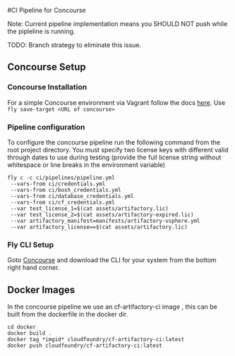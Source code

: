 #CI Pipeline for Concourse

Note: Current pipeline implementation means you SHOULD NOT push while the pipleline
is running.

TODO: Branch strategy to eliminate this issue.

## Concourse Setup

### Concourse Installation

For a simple Concourse environment via Vagrant follow the docs [here](http://concourse.ci/deploying-with-vagrant.html).
Use `fly save-target <URL of concourse>`

### Pipeline configuration

To configure the concourse pipeline run the following command from the root project directory.
You must specify two license keys with different valid through dates to use during testing (provide the full license string without whitespace or line breaks in the environment variable)

```
fly c -c ci/pipelines/pipeline.yml
 --vars-from ci/credentials.yml
 --vars-from ci/bosh_credentials.yml
 --vars-from ci/database_credentials.yml
 --vars-from ci/cf_credentials.yml
 --var test_license_1=$(cat assets/artifactory.lic)
 --var test_license_2=$(cat assets/artifactory-expired.lic)
 --var artifactory_manifest=manifests/artifactory-vsphere.yml
 --var artifactory_license==$(cat assets/artifactory.lic)
```

### Fly CLI Setup

Goto [Concourse](http://192.168.100.4:8080/pipelines/main) and download the
CLI for your system from the bottom right hand corner.

## Docker Images

In the concourse pipeline we use an cf-artifactory-ci image
, this can be built from the dockerfile in the docker dir.

```
cd docker
docker build .
docker tag *imgid* cloudfoundry/cf-artifactory-ci:latest
docker push cloudfoundry/cf-artifactory-ci:latest
```
